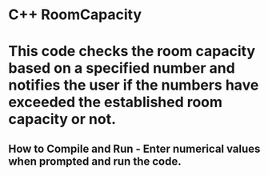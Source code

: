 # C++ RoomCapacity

# This code checks the room capacity based on a specified number and notifies the user if the numbers have exceeded the established room capacity or not.


## How to Compile and Run - Enter numerical values when prompted and run the code.


